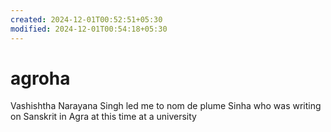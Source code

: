 ```yaml
---
created: 2024-12-01T00:52:51+05:30
modified: 2024-12-01T00:54:18+05:30
---
```


# agroha

Vashishtha Narayana Singh led me to nom de plume Sinha who was writing on Sanskrit in Agra at this time at a university

